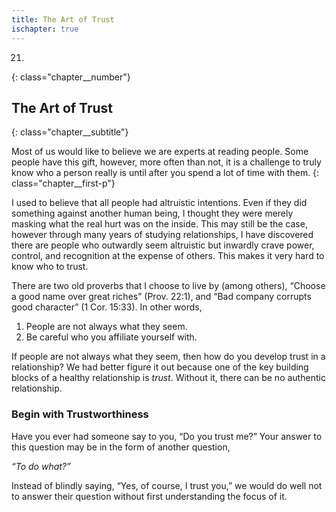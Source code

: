 ```yaml
---
title: The Art of Trust
ischapter: true
---
```


21.
{: class="chapter__number"}

## The Art of Trust
{: class="chapter__subtitle"}

Most of us would like to believe we are experts at reading people. Some
people have this gift, however, more often than not, it is a challenge to
truly know who a person really is until after you spend a lot of time with them.
{: class="chapter__first-p"}

I used to believe that all people had altruistic intentions. Even if they did
something against another human being, I thought they were merely masking
what the real hurt was on the inside. This may still be the case, however through
many years of studying relationships, I have discovered there are people who
outwardly seem altruistic but inwardly crave power, control, and recognition at
the expense of others. This makes it very hard to know who to trust.

There are two old proverbs that I choose to live by (among others), “Choose
a good name over great riches” (Prov. 22:1), and “Bad company corrupts good
character” (1 Cor. 15:33). In other words,

1. People are not always what they seem.
2. Be careful who you affiliate yourself with.

If people are not always what they seem, then how do you develop trust
in a relationship? We had better figure it out because one of the key building
blocks of a healthy relationship is _trust_. Without it, there can be no authentic
relationship.

### Begin with Trustworthiness


Have you ever had someone say to you, “Do you trust me?” Your answer
to this question may be in the form of another question,

_“To do what?”_

Instead of blindly saying, “Yes, of course, I trust you,” we would do well
not to answer their question without first understanding the focus of it.